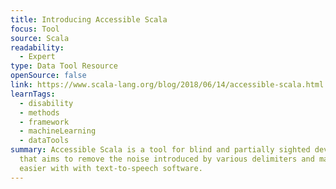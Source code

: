 ```yaml
---
title: Introducing Accessible Scala
focus: Tool
source: Scala
readability:
  - Expert
type: Data Tool Resource
openSource: false
link: https://www.scala-lang.org/blog/2018/06/14/accessible-scala.html
learnTags:
  - disability
  - methods
  - framework
  - machineLearning
  - dataTools
summary: Accessible Scala is a tool for blind and partially sighted developers
  that aims to remove the noise introduced by various delimiters and make coding
  easier with with text-to-speech software.
---
```

